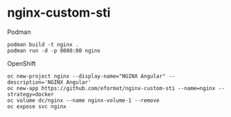 # nginx-custom-sti

Podman

    podman build -t nginx .
    podman run -d -p 8080:80 nginx

OpenShift

    oc new-project nginx --display-name="NGINX Angular" --description='NGINX Angular'
    oc new-app https://github.com/eformat/nginx-custom-sti --name=nginx --strategy=docker
    oc volume dc/nginx --name nginx-volume-1 --remove
    oc expose svc nginx
